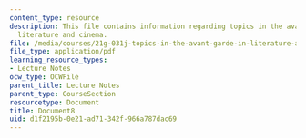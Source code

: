 ```yaml
---
content_type: resource
description: This file contains information regarding topics in the avant-garde in
  literature and cinema.
file: /media/courses/21g-031j-topics-in-the-avant-garde-in-literature-and-cinema-spring-2003/d1f2195b0e21ad71342f966a787dac69_MIT21G_031JS03_lecture8.pdf
file_type: application/pdf
learning_resource_types:
- Lecture Notes
ocw_type: OCWFile
parent_title: Lecture Notes
parent_type: CourseSection
resourcetype: Document
title: Document8
uid: d1f2195b-0e21-ad71-342f-966a787dac69
---
```


